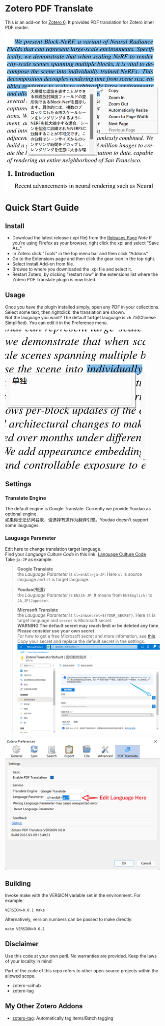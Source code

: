 # Zotero PDF Translate
This is an add-on for [Zotero 6](https://www.zotero.org/). It provides PDF translation for Zotero inner PDF reader.

![](imgs/en2jp.png)

# Quick Start Guide

## Install
- Download the latest release (.xpi file) from the [Releases Page](https://github.com/windingwind/zotero-pdf-translate/releases)
*Note* If you're using Firefox as your browser, right click the xpi and select "Save As.."
- In Zotero click "Tools" in the top menu bar and then click "Addons"
- Go to the Extensions page and then click the gear icon in the top right.
- Select Install Add-on from file.
- Browse to where you downloaded the .xpi file and select it.
- Restart Zotero, by clicking "restart now" in the extensions list where the
Zotero PDF Translate plugin is now listed.

## Usage
Once you have the plugin installed simply, open any PDF in your collections.  
Select some text, then rightclick: the translation are shown.  
Not the lauguage you want? The default tartget lauguage is `zh-CN`(Chinese Simplified). You can edit it in the Preference menu.

![](imgs/en2zh.png)

## Settings
###  Translate Engine  
The default engine is Google Translate. Currently we provide Youdao as optional engine.  
如果你无法访问谷歌，请选择有道作为翻译引擎。Youdao doesn't support some lauguages.

### Lauguage Parameter  
Edit here to change translation target language.  
Find your *Language Culture Code* in this link:
[Language Culture Code](./LangCultureName.md)  
Take `ja-JP` as example:  
> **Google Translate**  
the *Lauguage Parameter* is `sl=en&tl=ja-JP`. Here `sl` is source language and `tl` is target language.  

> **Youdao(有道)**  
the *Lauguage Parameter* is `EN2JA-JP`. It means from `EN(English)` to  `JA_JP(Japnese)`.  

> **Microsoft Translate**  
the *Lauguage Parameter* is `tl=zh&secret=${YOUR_SECRET}`. Here `tl` is target language and `secret` is Microsoft secret.  
**WARNING The default secret may reach limit or be deleted any time. Please consider use your own secret.**  
For how to get a free Microsoft secret and more infomation, see [this](https://docs.microsoft.com/en-us/azure/cognitive-services/translator/quickstart-translator?tabs=csharp). Copy your secret and replace the default secret in the settings.  
![Copy Secret](imgs/MicrosoftSecret.png)  



![Lauguage Parameter Setting](imgs/languageParamEdit.png)

## Building

Invoke make with the VERSION variable set in the environment. For example:

````
VERSION=0.0.1 make
````

Alternatively, version numbers can be passed to make directly:

````
make VERSION=0.0.1
````

## Disclaimer
Use this code at your own peril. No warranties are provided. Keep the laws of your
locality in mind!

Part of the code of this repo refers to other open-source projects within the allowed scope.
- zotero-scihub
- zotero-tag

## My Other Zotero Addons
- [zotero-tag](https://github.com/windingwind/zotero-tag): Automatically tag items/Batch tagging
